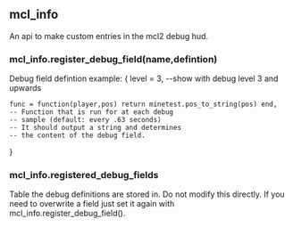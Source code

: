 ## mcl_info
An api to make custom entries in the mcl2 debug hud.

### mcl_info.register_debug_field(name,defintion)
Debug field defintion example:
{
	level = 3,
	--show with debug level 3 and upwards

	func = function(player,pos) return minetest.pos_to_string(pos) end,
	-- Function that is run for at each debug
	-- sample (default: every .63 seconds)
	-- It should output a string and determines
	-- the content of the debug field.
}

### mcl_info.registered_debug_fields
Table the debug definitions are stored in. Do not modify this directly. If you need to overwrite a field just set it again with mcl_info.register_debug_field().
